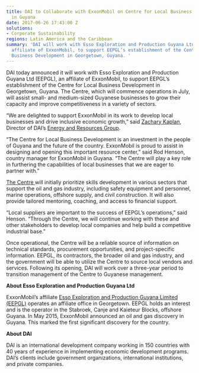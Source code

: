 ```yaml
---
title: DAI to Collaborate with ExxonMobil on Centre for Local Business Development
  in Guyana
date: 2017-06-26 17:43:00 Z
solutions:
- Corporate Sustainability
regions: Latin America and the Caribbean
summary: 'DAI will work with Esso Exploration and Production Guyana Ltd (EEPGL), an
  affiliate of ExxonMobil, to support EEPGL’s establishment of the Centre for Local
  Business Development in Georgetown, Guyana. '
---
```


DAI today announced it will work with Esso Exploration and Production Guyana Ltd (EEPGL), an affiliate of ExxonMobil, to support EEPGL’s establishment of the Centre for Local Business Development in Georgetown, Guyana. The Centre, which will commence operations in July, will assist small- and medium-sized Guyanese businesses to grow their capacity and improve competitiveness in a variety of sectors. 



“We are delighted to support ExxonMobil in its work to develop local businesses and drive inclusive economic growth,” said [Zachary Kaplan](https://www.dai.com/who-we-are/our-team/zachary-kaplan), Director of DAI’s [Energy and Resources Group](https://www.dai.com/our-work/solutions/corporate-sustainability).

“The Centre for Local Business Development is an investment in the people of Guyana and the future of the country. ExxonMobil is proud to assist in designing and opening this important resource center,” said Rod Henson, country manager for ExxonMobil in Guyana. “The Centre will play a key role in furthering the capabilities of local businesses that we are eager to partner with.” 

[The Centre ](http://clbdguyana.com/)will initially prioritize skills development in various sectors that support the oil and gas industry, including safety equipment and personnel, marine operations, offshore supply, and civil construction. It will also provide tailored mentoring, coaching, and access to financial support.

“Local suppliers are important to the success of EEPGL’s operations,” said Henson. “Through the Centre, we will continue working with these and other stakeholders to develop local companies and help build a competitive industrial base.”

Once operational, the Centre will be a reliable source of information on technical standards, procurement opportunities, and project-specific information. EEPGL, its contractors, the broader oil and gas industry, and the government will be able to utilize the Centre to source local vendors and services. Following its opening, DAI will work over a three-year period to transition management of the Centre to Guyanese management. 

**About Esso Exploration and Production Guyana Ltd**

ExxonMobil’s affiliate [Esso Exploration and Production Guyana Limited (EEPGL)](http://corporate.exxonmobil.com/en/company/worldwide-operations/locations/guyana#About) operates an affiliate office in Georgetown. EEPGL holds an interest and is the operator in the Stabroek, Canje and Kaieteur Blocks, offshore Guyana. In May 2015, ExxonMobil announced an oil and gas discovery in Guyana. This marked the first significant discovery for the country.

**About DAI**

DAI is an international development company working in 150 countries with 40 years of experience in implementing economic development programs. DAI’s clients include government organizations, international institutions, and private companies. 